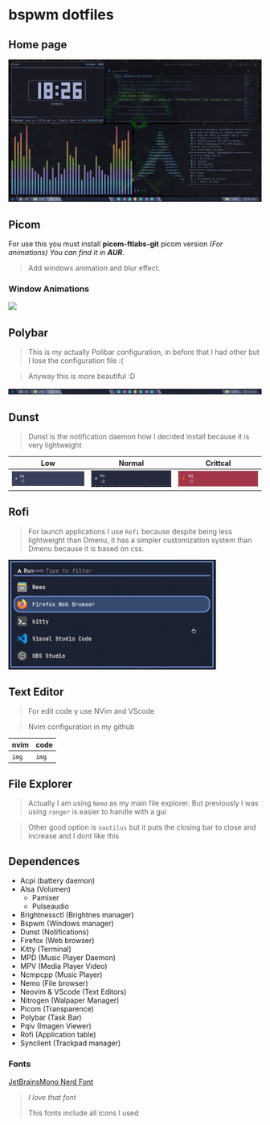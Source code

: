 # bspwm dotfiles

## Home page

![](https://github.com/javiLeL/arch-dotfiles/blob/main/Pictures/Captures/Capture_25-04-2024_18:26:02.png?raw=true)

## Picom
For use this you must install **picom-ftlabs-git** picom version *(For animations)* *You can find it in ***AUR****.

> Add windows animation and blur effect.

### Window Animations

![](https://github.com/javiLeL/arch-dotfiles/blob/main/Videos/2024-04-25-18-30-17-_online-video-cutter.com_.gif?raw=true)

## Polybar 

> This is my actually Polibar configuration, in before that I had other but I lose the configuration file :(

> Anyway this is more beautiful :D 

![](https://github.com/javiLeL/arch-dotfiles/blob/main/Pictures/Captures/Capture_25-04-2024_18:26:28.png?raw=true)

## Dunst

> Dunst is the notification daemon how I decided install because it is very lightweight

| Low                                                                                                                | Normal                                                                                                             | Crittcal                                                                                                           |
| ------------------------------------------------------------------------------------------------------------------ | ------------------------------------------------------------------------------------------------------------------ | ------------------------------------------------------------------------------------------------------------------ |
| ![](https://github.com/javiLeL/arch-dotfiles/blob/main/Pictures/Captures/Capture_25-04-2024_19:03:22.png?raw=true) | ![](https://github.com/javiLeL/arch-dotfiles/blob/main/Pictures/Captures/Capture_25-04-2024_19:03:36.png?raw=true) | ![](https://github.com/javiLeL/arch-dotfiles/blob/main/Pictures/Captures/Capture_25-04-2024_19:03:03.png?raw=true) |
## Rofi 

> For launch applications I use `Rofi` because despite being less lightweight than Dmenu, it has a simpler customization system than Dmenu because it is based on css. 

![](https://github.com/javiLeL/arch-dotfiles/blob/main/Pictures/Captures/Capture_25-04-2024_18:37:23.png?raw=true)

## Text Editor

> For edit code y use NVim and VScode

> Nvim configuration in my github 

| nvim  | code  |
| ----- | ----- |
| `img` | `img` |

## File Explorer

> Actually I am using `Nemo` as my main file explorer. But previously I was using `ranger` is easier to handle with a gui

> Other good option is `nautilus` but it puts the closing bar to close and increase and I dont like this  

## Dependences 

- Acpi (battery daemon)
- Alsa (Volumen)
  - Pamixer
  - Pulseaudio
- Brightnessctl (Brightnes manager)
- Bspwm (Windows manager)
- Dunst (Notifications)
- Firefox (Web browser)
- Kitty (Terminal)
- MPD (Music Player Daemon)
- MPV (Media Player Video)
- Ncmpcpp (Music Player)
- Nemo (File browser)
- Neovim & VScode (Text Editors)
- Nitrogen (Walpaper Manager)
- Picom (Transparence)
- Polybar (Task Bar)
- Pqiv (Imagen Viewer)
- Rofi (Application table)
- Synclient (Trackpad manager)

### Fonts 

[JetBrainsMono Nerd Font](https://www.nerdfonts.com/font-downloads)

> *I love that font*
> 
> This fonts include all icons I used